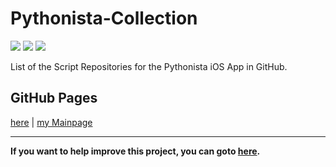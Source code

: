 # Pythonista-Collection
![](https://img.shields.io/badge/environment-Pythonista%20iOS-9cf.svg)
![](https://img.shields.io/github/license/Qlbjn/Pythonista-Collection.svg)
![](https://img.shields.io/github/last-commit/Qlbjn/Pythonista-Collection.svg)

List of the Script Repositories for the Pythonista iOS App in GitHub.

## GitHub Pages
[here](https://qlbjn.github.io/Pythonista-Collection/) | [my Mainpage](https://qlbjn.github.io/)

----

**If you want to help improve this project, you can goto [here](CONTRIBUTING.md).**
